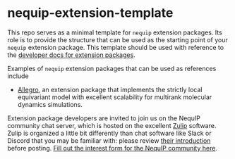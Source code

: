 # nequip-extension-template
This repo serves as a minimal template for `nequip` extension packages.
Its role is to provide the structure that can be used as the starting point of your `nequip` extension package.
This template should be used with reference to the [developer docs for extension packages](https://nequip.readthedocs.io/en/latest/dev/extension_packages.html).

Examples of `nequip` extension packages that can be used as references include
 - [Allegro](https://github.com/mir-group/allegro), an extension package that implements the strictly local equivariant model with excellent scalability for multirank molecular dynamics simulations.

Extension package developers are invited to join us on the NequIP community chat server, which is hosted on the excellent [Zulip](https://zulip.com/) software.
Zulip is organized a little bit differently than chat software like Slack or Discord that you may be familiar with: please review [their introduction](https://zulip.com/help/introduction-to-topics) before posting.
[Fill out the interest form for the NequIP community here](https://forms.gle/mEuonVCHdsgTtLXy7).
